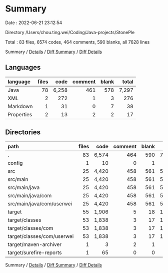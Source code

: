 # Summary

Date : 2022-06-21 23:12:54

Directory /Users/chou.ting.wei/Coding/Java-projects/StonePle

Total : 83 files,  6574 codes, 464 comments, 590 blanks, all 7628 lines

Summary / [Details](details.md) / [Diff Summary](diff.md) / [Diff Details](diff-details.md)

## Languages
| language | files | code | comment | blank | total |
| :--- | ---: | ---: | ---: | ---: | ---: |
| Java | 78 | 6,258 | 461 | 578 | 7,297 |
| XML | 2 | 272 | 1 | 3 | 276 |
| Markdown | 1 | 31 | 0 | 7 | 38 |
| Properties | 2 | 13 | 2 | 2 | 17 |

## Directories
| path | files | code | comment | blank | total |
| :--- | ---: | ---: | ---: | ---: | ---: |
| . | 83 | 6,574 | 464 | 590 | 7,628 |
| config | 1 | 10 | 0 | 1 | 11 |
| src | 25 | 4,420 | 458 | 561 | 5,439 |
| src/main | 25 | 4,420 | 458 | 561 | 5,439 |
| src/main/java | 25 | 4,420 | 458 | 561 | 5,439 |
| src/main/java/com | 25 | 4,420 | 458 | 561 | 5,439 |
| src/main/java/com/userwei | 25 | 4,420 | 458 | 561 | 5,439 |
| target | 55 | 1,906 | 5 | 18 | 1,929 |
| target/classes | 53 | 1,838 | 3 | 17 | 1,858 |
| target/classes/com | 53 | 1,838 | 3 | 17 | 1,858 |
| target/classes/com/userwei | 53 | 1,838 | 3 | 17 | 1,858 |
| target/maven-archiver | 1 | 3 | 2 | 1 | 6 |
| target/surefire-reports | 1 | 65 | 0 | 0 | 65 |

Summary / [Details](details.md) / [Diff Summary](diff.md) / [Diff Details](diff-details.md)